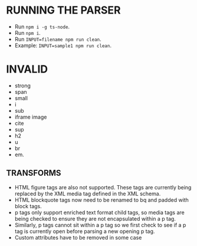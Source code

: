 # RUNNING THE PARSER

* Run ```npm i -g ts-node```.
* Run ```npm i```.
* Run ```INPUT=filename npm run clean```.
* Example: ```INPUT=sample1 npm run clean```.

# INVALID

* strong
* span
* small
* i
* sub
* iframe image
* cite
* sup
* h2
* u
* br
* em.

## TRANSFORMS

* HTML figure tags are also not supported. These tags are currently being replaced by the XML media tag defined in the XML schema.
* HTML blockquote tags now need to be renamed to bq and padded with block tags.
* p tags only support enriched text format child tags, so media tags are being checked to ensure they are not encapsulated within a p tag.
* Similarly, p tags cannot sit within a p tag so we first check to see if a p tag is currently open before parsing a new opening p tag.
* Custom attributes have to be removed in some case
